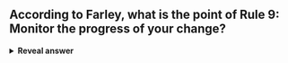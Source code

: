 ## According to Farley, what is the point of Rule 9: Monitor the progress of your change?
<details>
<summary><b>Reveal answer</b></summary>
Continuously evaluate whether your code is moving toward a ""releasable"" state — and if not, reject it early. minimise waste!
</details>
